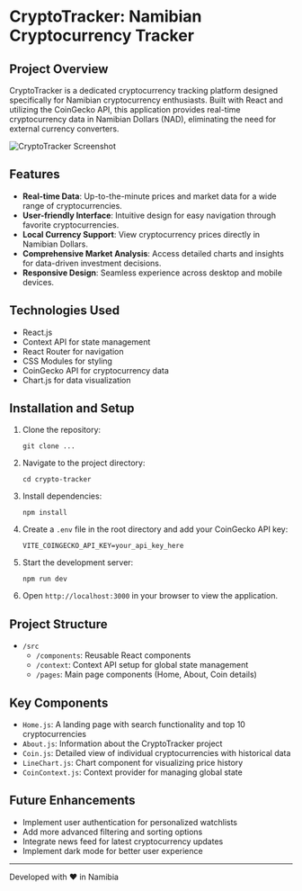 # CryptoTracker: Namibian Cryptocurrency Tracker

## Project Overview

CryptoTracker is a dedicated cryptocurrency tracking platform designed specifically for Namibian cryptocurrency enthusiasts. Built with React and utilizing the CoinGecko API, this application provides real-time cryptocurrency data in Namibian Dollars (NAD), eliminating the need for external currency converters.

![CryptoTracker Screenshot](placeholder_screenshot.png)

## Features

- **Real-time Data**: Up-to-the-minute prices and market data for a wide range of cryptocurrencies.
- **User-friendly Interface**: Intuitive design for easy navigation through favorite cryptocurrencies.
- **Local Currency Support**: View cryptocurrency prices directly in Namibian Dollars.
- **Comprehensive Market Analysis**: Access detailed charts and insights for data-driven investment decisions.
- **Responsive Design**: Seamless experience across desktop and mobile devices.

## Technologies Used

- React.js
- Context API for state management
- React Router for navigation
- CSS Modules for styling
- CoinGecko API for cryptocurrency data
- Chart.js for data visualization

## Installation and Setup

1. Clone the repository:
   ```
   git clone ...
   ```

2. Navigate to the project directory:
   ```
   cd crypto-tracker
   ```

3. Install dependencies:
   ```
   npm install
   ```

4. Create a `.env` file in the root directory and add your CoinGecko API key:
   ```
   VITE_COINGECKO_API_KEY=your_api_key_here
   ```

5. Start the development server:
   ```
   npm run dev
   ```

6. Open `http://localhost:3000` in your browser to view the application.

## Project Structure

- `/src`
  - `/components`: Reusable React components
  - `/context`: Context API setup for global state management
  - `/pages`: Main page components (Home, About, Coin details)
 
## Key Components

- `Home.js`: A landing page with search functionality and top 10 cryptocurrencies
- `About.js`: Information about the CryptoTracker project
- `Coin.js`: Detailed view of individual cryptocurrencies with historical data
- `LineChart.js`: Chart component for visualizing price history
- `CoinContext.js`: Context provider for managing global state

## Future Enhancements

- Implement user authentication for personalized watchlists
- Add more advanced filtering and sorting options
- Integrate news feed for latest cryptocurrency updates
- Implement dark mode for better user experience

---

Developed with ❤️ in Namibia
